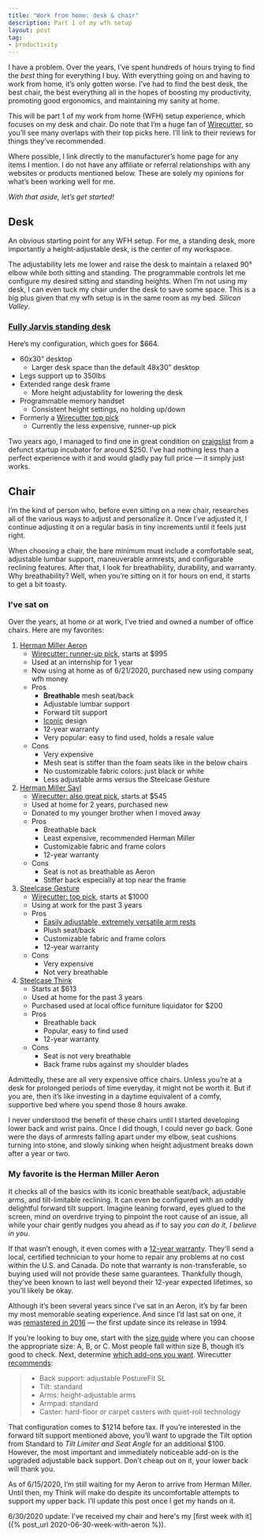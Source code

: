 ```yaml
---
title: "Work from home: desk & chair"
description: Part 1 of my wfh setup
layout: post
tag:
- productivity
---
```


I have a problem. Over the years, I’ve spent hundreds of hours trying to find the _best_ thing for everything I buy. With everything going on and having to work from home, it’s only gotten worse. I’ve had to find the best desk, the best chair, the best everything all in the hopes of boosting my productivity, promoting good ergonomics, and maintaining my sanity at home.

This will be part 1 of my work from home (WFH) setup experience, which focuses on my desk and chair. Do note that I’m a huge fan of [Wirecutter](https://www.nytimes.com/wirecutter/), so you’ll see many overlaps with their top picks here. I’ll link to their reviews for things they’ve recommended.

Where possible, I link directly to the manufacturer’s home page for any items I mention. I do not have any affiliate or referral relationships with any websites or products mentioned below. These are solely my opinions for what’s been working well for me.

_With that aside, let’s get started!_

## Desk

An obvious starting point for any WFH setup. For me, a standing desk, more importantly a height-adjustable desk, is the center of my workspace.

The adjustability lets me lower and raise the desk to maintain a relaxed 90° elbow while both sitting and standing. The programmable controls let me configure my desired sitting and standing heights. When I’m not using my desk, I can even tuck my chair under the desk to save some space. This is a big plus given that my wfh setup is in the same room as my bed. _Silicon Valley_.

### [Fully Jarvis standing desk](https://www.fully.com/standing-desks/jarvis.html)

Here’s my configuration, which goes for \$664.

- 60x30” desktop
    - Larger desk space than the default 48x30” desktop
- Legs support up to 350lbs
- Extended range desk frame
    - More height adjustability for lowering the desk
- Programmable memory handset
    - Consistent height settings, no holding up/down
- Formerly a [Wirecutter top pick](#)
    - Currently the less expensive, runner-up pick

Two years ago, I managed to find one in great condition on [craigslist](https://craigslist.org) from a defunct startup incubator for around \$250. I’ve had nothing less than a perfect experience with it and would gladly pay full price — it simply just works.

## Chair

I’m the kind of person who, before even sitting on a new chair, researches all of the various ways to adjust and personalize it. Once I’ve adjusted it, I continue adjusting it on a regular basis in tiny increments until it feels just right.

When choosing a chair, the bare minimum must include a comfortable seat, adjustable lumbar support, maneuverable armrests, and configurable reclining features. After that, I look for breathability, durability, and warranty. Why breathability? Well, when you’re sitting on it for hours on end, it starts to get a bit toasty.

### I’ve sat on

Over the years, at home or at work, I’ve tried and owned a number of office chairs. Here are my favorites:

1. [Herman Miller Aeron](https://store.hermanmiller.com/office/office-chairs/aeron-chair/2195348.html)
    - [Wirecutter: runner-up pick](https://www.nytimes.com/wirecutter/reviews/best-office-chair/), starts at \$995
    - Used at an internship for 1 year
    - Now using at home as of 6/21/2020, purchased new using company wfh money
    - Pros
        - **Breathable** mesh seat/back
        - Adjustable lumbar support
        - Forward tilt support
        - [Iconic](https://www.moma.org/collection/works/3734) design
        - 12-year warranty
        - Very popular: easy to find used, holds a resale value
    - Cons
        - Very expensive
        - Mesh seat is stiffer than the foam seats like in the below chairs
        - No customizable fabric colors: just black or white
        - Less adjustable arms versus the Steelcase Gesture
2. [Herman Miller Sayl](https://store.hermanmiller.com/office/office-chairs/sayl-task-chair/2294.html)
    - [Wirecutter: also great pick](https://www.nytimes.com/wirecutter/reviews/best-office-chair/), starts at \$545
    - Used at home for 2 years, purchased new
    - Donated to my younger brother when I moved away
    - Pros
        - Breathable back
        - Least expensive, recommended Herman Miller
        - Customizable fabric and frame colors
        - 12-year warranty
    - Cons
        - Seat is not as breathable as Aeron
        - Stiffer back especially at top near the frame
3. [Steelcase Gesture](https://www.steelcase.com/products/office-chairs/gesture/)
    - [Wirecutter: top pick](https://www.nytimes.com/wirecutter/reviews/best-office-chair/), starts at \$1000
    - Using at work for the past 3 years
    - Pros
        - [Easily adjustable, extremely versatile arm rests](https://youtu.be/QV2QOE7Dq60?t=60)
        - Plush seat/back
        - Customizable fabric and frame colors
        - 12-year warranty
    - Cons
        - Very expensive
        - Not very breathable
4. [Steelcase Think](https://www.steelcase.com/products/office-chairs/think/)
    - Starts at \$613
    - Used at home for the past 3 years
    - Purchased used at local office furniture liquidator for \$200
    - Pros
        - Breathable back
        - Popular, easy to find used
        - 12-year warranty
    - Cons
        - Seat is not very breathable
        - Back frame rubs against my shoulder blades

Admittedly, these are all very expensive office chairs. Unless you’re at a desk for prolonged periods of time everyday, it might not be worth it. But if you are, then it’s like investing in a daytime equivalent of a comfy, supportive bed where you spend those 8 hours awake.

I never understood the benefit of these chairs until I started developing lower back and wrist pains. Once I did though, I could never go back. Gone were the days of armrests falling apart under my elbow, seat cushions turning into stone, and slowly sinking when height adjustment breaks down after a year or two.

### My favorite is the Herman Miller Aeron

It checks all of the basics with its iconic breathable seat/back, adjustable arms, and tilt-limitable reclining. It can even be configured with an oddly delightful forward tilt support. Imagine leaning forward, eyes glued to the screen, mind on overdrive trying to pinpoint the root cause of an issue, all while your chair gently nudges you ahead as if to say _you can do it, I believe in you_.

If that wasn’t enough, it even comes with a [12-year warranty](https://www.hermanmiller.com/customer-service/warranty-and-service/). They’ll send a local, certified technician to your home to repair any problems at no cost within the U.S. and Canada. Do note that warranty is non-transferable, so buying used will not provide these same guarantees. Thankfully though, they’ve been known to last well beyond their 12-year expected lifetimes, so you’ll likely be okay.

Although it’s been several years since I’ve sat in an Aeron, it’s by far been my most memorable seating experience. And since I’d last sat on one, it was [remastered in 2016](https://www.btod.com/blog/aeron-classic-vs-remastered/) — the first update since its release in 1994.

If you’re looking to buy one, start with the [size guide](https://www.hermanmiller.com/content/dam/hermanmiller/documents/product_literature/other/ap_sizefitref_aeron_chairs.pdf) where you can choose the appropriate size: A, B, or C. Most people fall within size B, though it’s good to check. Next, determine [which add-ons you want](https://store.hermanmiller.com/office/office-chairs/aeron-chair/2195348.html). Wirecutter [recommends](https://www.nytimes.com/wirecutter/reviews/best-office-chair/):

> - Back support: adjustable PostureFit SL
> - Tilt: standard
> - Arms: height-adjustable arms
> - Armpad: standard
> - Caster: hard-floor or carpet casters with quiet-roll technology

That configuration comes to $1214 before tax. If you’re interested in the forward tilt support mentioned above, you’ll want to upgrade the Tilt option from Standard to _Tilt Limiter and Seat Angle_ for an additional $100. However, the most important and immediately noticeable add-on is the upgraded adjustable back support. Don’t cheap out on it, your lower back will thank you.

As of 6/15/2020, I’m still waiting for my Aeron to arrive from Herman Miller. Until then, my Think will make do despite its uncomfortable attempts to support my upper back. I’ll update this post once I get my hands on it.

6/30/2020 update: I've received my chair and here's my [first week with it]({% post_url 2020-06-30-week-with-aeron %}).
